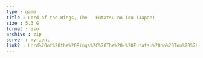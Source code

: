 ```yaml
---
type : game
title : Lord of the Rings, The - Futatsu no Tou (Japan)
size : 5.3 G
format : iso
archive : zip
server : myrient
link2 : Lord%20of%20the%20Rings%2C%20The%20-%20Futatsu%20no%20Tou%20%28Japan%29
---
```

